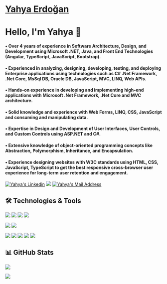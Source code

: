 # [Yahya Erdoğan](https://www.linkedin.com/in/yahyaerdo%C4%9Fan/)


# Hello, I'm Yahya 👋
#### • Over 4 years of experience in Software Architecture, Design, and Development using Microsoft .NET, Java, and Front End Technologies (Angular, TypeScript, JavaScript, Bootstrap). 
#### • Experienced in analyzing, designing, developing, testing, and deploying Enterprise applications using technologies such as C# .Net Framework, .Net Core, MsSql DB, Oracle DB, JavaScript, MVC, LINQ, Web APIs. 
#### • Hands-on experience in developing and implementing high-end applications with Microsoft .Net Framework, .Net Core and MVC architecture. 
#### • Solid knowledge and experience with Web Forms, LINQ, CSS, JavaScript and consuming and manipulating data. 
#### • Expertise in Design and Development of User Interfaces, User Controls, and Custom Controls using ASP.NET and C#. 
#### • Extensive knowledge of object-oriented programming concepts like Abstraction, Polymorphism, Inheritance, and Encapsulation. 
#### • Experience designing websites with W3C standards using HTML, CSS, JavaScript, TypeScript to get the best responsive cross-browser user experience for long-term user retention and engagement.



  <a href="https://www.linkedin.com/in/yahyaerdo%C4%9Fan/" target="_blank" rel="nofollow"><img alt="Yahya's Linkedin" src="https://img.shields.io/badge/LinkedIn-0077B5?style=for-the-badge&logo=linkedin&logoColor=white" /></a>
  <img src="https://img.shields.io/badge/GitHub-100000?style=for-the-badge&logo=github&logoColor=white"></img>
  <a href="mailto:yahyaerdoan@gmail.com" target="_blank" rel="nofollow"><img alt="Yahya's Mail Address" src="https://img.shields.io/badge/Gmail-D14836?style=for-the-badge&logo=gmail&logoColor=white" /></a>


  
## 🛠 Technologies & Tools 
<img src="https://img.shields.io/badge/C%23-239120?style=for-the-badge&logo=c-sharp&logoColor=white"></img>
<img src="https://img.shields.io/badge/.NET-5C2D91?style=for-the-badge&logo=.net&logoColor=white"></img>
<img src="https://img.shields.io/badge/Java-ED8B00?style=for-the-badge&logo=java&logoColor=white"></img>
<img src="https://img.shields.io/badge/Spring-6DB33F?style=for-the-badge&logo=spring&logoColor=white"></img>

<img src="https://img.shields.io/badge/Microsoft_SQL_Server-CC2927?style=for-the-badge&logo=microsoft-sql-server&logoColor=white"></img>
<img src="https://img.shields.io/badge/Postgres_SQL_Server-CC2928?style=for-the-badge&logo=microsoft-sql-server&logoColor=white"></img>

<img src="https://img.shields.io/badge/Angular-DD0031?style=for-the-badge&logo=angular&logoColor=white"></img>
<img src="https://img.shields.io/badge/TypeScript-007ACC?style=for-the-badge&logo=typescript&logoColor=white"></img>
<img src="https://img.shields.io/badge/Bootstrap-563D7C?style=for-the-badge&logo=bootstrap&logoColor=white"></img>
<img src="https://img.shields.io/badge/HTML5-E34F26?style=for-the-badge&logo=html5&logoColor=white"></img>
<img src="https://img.shields.io/badge/CSS3-1572B6?style=for-the-badge&logo=css3&logoColor=white"></img>


## 📊 GitHub Stats

<p align="center">
  <p>
    <img src="https://github-readme-stats.vercel.app/api?username=yahyaerdoan&count_private=true&show_icons=true&theme=tokyonight">
</p>
  <p>
  <img src="https://github-readme-stats.vercel.app/api/top-langs/?username=yahyaerdoan&hide=python&layout=compact&show_icons=true&theme=tokyonight">
  </p>

</p>
